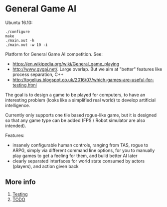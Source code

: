# General Game AI

Ubuntu 16.10:

    ./configure
    make
    ./main.out -h
    ./main.out -w 10 -i

Platform for General Game AI competition. See:

- <https://en.wikipedia.org/wiki/General_game_playing>
- <http://www.gvgai.net/>. Large overlap. But we aim at "better" features like process separation, C++
- <http://togelius.blogspot.co.uk/2016/07/which-games-are-useful-for-testing.html>

The goal is to design a game to be played for computers, to have an interesting problem (looks like a simplified real world) to develop artificial intelligence.

Currently only supports one tile based rogue-like game, but it is designed so that any game type can be added (FPS / Robot simulator are also intended).

Features:

- insanely configurable human controls, ranging from TAS, rogue to ARPG, simply via different command line options, for you to manually play games to get a feeling for them, and build better AI later
- clearly separated interfaces for world state consumed by actors (players), and action given back

## More info

1. [Testing](testing.md)
1. [TODO](TODO.md)
